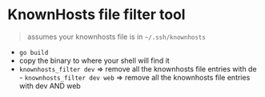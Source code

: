 # KnownHosts file filter tool

> assumes your knownhosts file is in `~/.ssh/knownhosts`

- `go build`
- copy the binary to where your shell will find it
- `knownhosts_filter dev` => remove all the knownhosts file entries with de - `knownhosts_filter dev web` => remove all the knownhosts file entries with dev AND web

